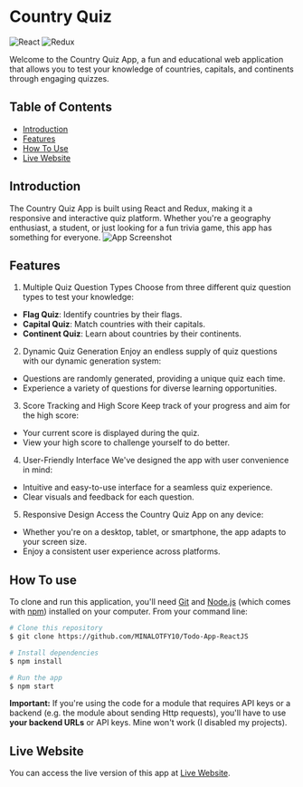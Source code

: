 # Country Quiz

![React](https://img.shields.io/badge/React-18.0.0-blue)
![Redux](https://img.shields.io/badge/Redux-4.1.0-green)

Welcome to the Country Quiz App, a fun and educational web application that allows you to test your knowledge of countries, capitals, and continents through engaging quizzes.

## Table of Contents
- [Introduction](#introduction)
- [Features](#features)
- [How To Use](#how-to-use)
- [Live Website](#live-website)



## Introduction
The Country Quiz App is built using React and Redux, making it a responsive and interactive quiz platform. Whether you're a geography enthusiast, a student, or just looking for a fun trivia game, this app has something for everyone.
![App Screenshot](screenshot.png)

## Features

1. Multiple Quiz Question Types
Choose from three different quiz question types to test your knowledge:
- **Flag Quiz**: Identify countries by their flags.
- **Capital Quiz**: Match countries with their capitals.
- **Continent Quiz**: Learn about countries by their continents.

2. Dynamic Quiz Generation
Enjoy an endless supply of quiz questions with our dynamic generation system:
- Questions are randomly generated, providing a unique quiz each time.
- Experience a variety of questions for diverse learning opportunities.

3. Score Tracking and High Score
Keep track of your progress and aim for the high score:
- Your current score is displayed during the quiz.
- View your high score to challenge yourself to do better.

4. User-Friendly Interface
We've designed the app with user convenience in mind:
- Intuitive and easy-to-use interface for a seamless quiz experience.
- Clear visuals and feedback for each question.

5. Responsive Design
Access the Country Quiz App on any device:
- Whether you're on a desktop, tablet, or smartphone, the app adapts to your screen size.
- Enjoy a consistent user experience across platforms.


## How To use
<!-- For example: -->

To clone and run this application, you'll need [Git](https://git-scm.com) and [Node.js](https://nodejs.org/en/download/) (which comes with [npm](http://npmjs.com)) installed on your computer. From your command line:

```bash
# Clone this repository
$ git clone https://github.com/MINALOTFY10/Todo-App-ReactJS

# Install dependencies
$ npm install

# Run the app
$ npm start
```
**Important:** If you're using the code for a module that requires API keys or a backend (e.g. the module about sending Http requests), you'll have to use **your backend URLs** or API keys. Mine won't work (I disabled my projects).

## Live Website
You can access the live version of this app at [Live Website](https://country-quiz-euf3.vercel.app/).

